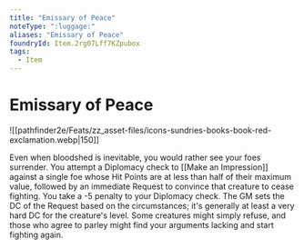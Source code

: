 ```yaml
---
title: "Emissary of Peace"
noteType: ":luggage:"
aliases: "Emissary of Peace"
foundryId: Item.2rg07Lff7KZpubox
tags:
  - Item
---
```


# Emissary of Peace
![[pathfinder2e/Feats/zz_asset-files/icons-sundries-books-book-red-exclamation.webp|150]]

Even when bloodshed is inevitable, you would rather see your foes surrender. You attempt a Diplomacy check to [[Make an Impression]] against a single foe whose Hit Points are at less than half of their maximum value, followed by an immediate Request to convince that creature to cease fighting. You take a -5 penalty to your Diplomacy check. The GM sets the DC of the Request based on the circumstances; it's generally at least a very hard DC for the creature's level. Some creatures might simply refuse, and those who agree to parley might find your arguments lacking and start fighting again.
